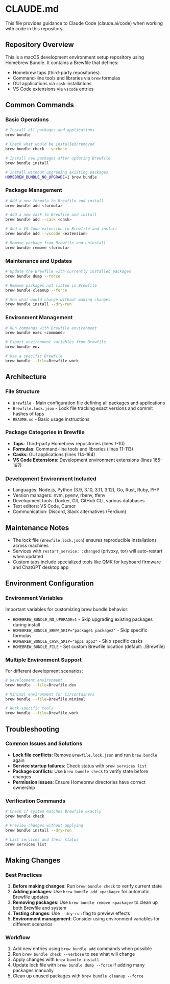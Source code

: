 # CLAUDE.md

This file provides guidance to Claude Code (claude.ai/code) when working with code in this repository.

## Repository Overview

This is a macOS development environment setup repository using Homebrew Bundle. It contains a Brewfile that defines:
- Homebrew taps (third-party repositories)
- Command-line tools and libraries via `brew` formulas
- GUI applications via `cask` installations
- VS Code extensions via `vscode` entries

## Common Commands

### Basic Operations
```sh
# Install all packages and applications
brew bundle

# Check what would be installed/removed
brew bundle check --verbose

# Install new packages after updating Brewfile
brew bundle install

# Install without upgrading existing packages
HOMEBREW_BUNDLE_NO_UPGRADE=1 brew bundle
```

### Package Management
```sh
# Add a new formula to Brewfile and install
brew bundle add <formula>

# Add a new cask to Brewfile and install
brew bundle add --cask <cask>

# Add a VS Code extension to Brewfile and install
brew bundle add --vscode <extension>

# Remove package from Brewfile and uninstall
brew bundle remove <formula>
```

### Maintenance and Updates
```sh
# Update the Brewfile with currently installed packages
brew bundle dump --force

# Remove packages not listed in Brewfile
brew bundle cleanup --force

# See what would change without making changes
brew bundle install --dry-run
```

### Environment Management
```sh
# Run commands with Brewfile environment
brew bundle exec <command>

# Export environment variables from Brewfile
brew bundle env

# Use a specific Brewfile
brew bundle --file=Brewfile.work
```

## Architecture

### File Structure
- `Brewfile` - Main configuration file defining all packages and applications
- `Brewfile.lock.json` - Lock file tracking exact versions and commit hashes of taps
- `README.md` - Basic usage instructions

### Package Categories in Brewfile
- **Taps**: Third-party Homebrew repositories (lines 1-10)
- **Formulas**: Command-line tools and libraries (lines 11-113) 
- **Casks**: GUI applications (lines 114-164)
- **VS Code Extensions**: Development environment extensions (lines 165-197)

### Development Environment Included
- Languages: Node.js, Python (3.9, 3.10, 3.11, 3.12), Go, Rust, Ruby, PHP
- Version managers: nvm, pyenv, rbenv, tfenv
- Development tools: Docker, Git, GitHub CLI, various databases
- Text editors: VS Code, Cursor
- Communication: Discord, Slack alternatives (Ferdium)

## Maintenance Notes

- The lock file (`Brewfile.lock.json`) ensures reproducible installations across machines
- Services with `restart_service: :changed` (privoxy, tor) will auto-restart when updated
- Custom taps include specialized tools like QMK for keyboard firmware and ChatGPT desktop app

## Environment Configuration

### Environment Variables
Important variables for customizing brew bundle behavior:
- `HOMEBREW_BUNDLE_NO_UPGRADE=1` - Skip upgrading existing packages during install
- `HOMEBREW_BUNDLE_BREW_SKIP="package1 package2"` - Skip specific formulas
- `HOMEBREW_BUNDLE_CASK_SKIP="app1 app2"` - Skip specific casks
- `HOMEBREW_BUNDLE_FILE` - Set custom Brewfile location (default: ./Brewfile)

### Multiple Environment Support
For different development scenarios:
```sh
# Development environment
brew bundle --file=Brewfile.dev

# Minimal environment for CI/containers
brew bundle --file=Brewfile.minimal

# Work-specific tools
brew bundle --file=Brewfile.work
```

## Troubleshooting

### Common Issues and Solutions
- **Lock file conflicts**: Remove `Brewfile.lock.json` and run `brew bundle` again
- **Service startup failures**: Check status with `brew services list`
- **Package conflicts**: Use `brew bundle check` to verify state before changes
- **Permission issues**: Ensure Homebrew directories have correct ownership

### Verification Commands
```sh
# Check if system matches Brewfile exactly
brew bundle check

# Preview changes without applying
brew bundle install --dry-run

# List services and their status
brew services list
```

## Making Changes

### Best Practices
1. **Before making changes**: Run `brew bundle check` to verify current state
2. **Adding packages**: Use `brew bundle add <package>` for automatic Brewfile updates
3. **Removing packages**: Use `brew bundle remove <package>` to clean up both Brewfile and system
4. **Testing changes**: Use `--dry-run` flag to preview effects
5. **Environment management**: Consider using environment variables for different scenarios

### Workflow
1. Add new entries using `brew bundle add` commands when possible
2. Run `brew bundle check --verbose` to see what will change
3. Apply changes with `brew bundle install`
4. Update lock file with `brew bundle dump --force` if adding many packages manually
5. Clean up unused packages with `brew bundle cleanup --force`